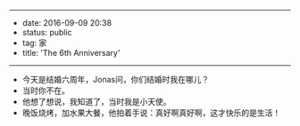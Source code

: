 - --
- date: 2016-09-09 20:38
- status: public
- tag: 家
- title: 'The 6th Anniversary'
- --
- 今天是结婚六周年，Jonas问，你们结婚时我在哪儿？
- 当时你不在。
- 他想了想说，我知道了，当时我是小天使。
- 晚饭烧烤，加水果大餐，他拍着手说：真好啊真好啊，这才快乐的是生活！
